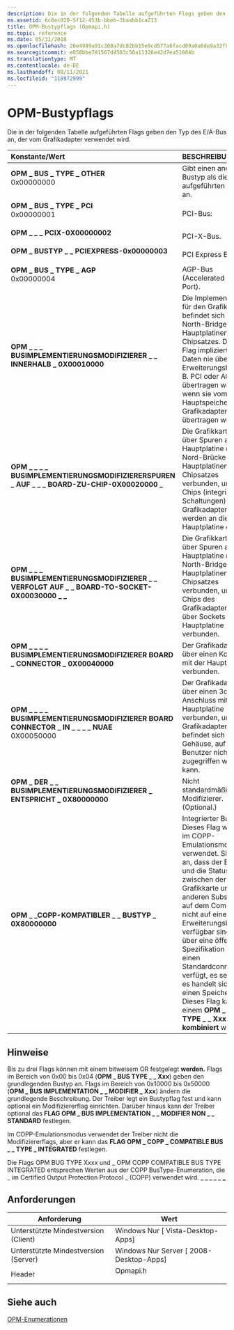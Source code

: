 ```yaml
---
description: Die in der folgenden Tabelle aufgeführten Flags geben den Typ des E/A-Bus an, der vom Grafikadapter verwendet wird.
ms.assetid: 6c8ec020-5f12-453b-bbeb-3baabb1ca213
title: OPM-Bustypflags (Opmapi.h)
ms.topic: reference
ms.date: 05/31/2018
ms.openlocfilehash: 26e4989a91c308a7dc82bb15e9cd577a6facd89a0a6de9a32f0ef95f400917ce
ms.sourcegitcommit: e858bbe701567d4583c50a11326e42d7ea51804b
ms.translationtype: MT
ms.contentlocale: de-DE
ms.lasthandoff: 08/11/2021
ms.locfileid: "118972999"
---
```

# <a name="opm-bus-type-flags"></a>OPM-Bustypflags

Die in der folgenden Tabelle aufgeführten Flags geben den Typ des E/A-Bus an, der vom Grafikadapter verwendet wird.



| Konstante/Wert                                                                                                                                                                                                                                                                                                                                                                                                      | BESCHREIBUNG                                                                                                                                                                                                                                                                                                                                                                                |
|:--------------------------------------------------------------------------------------------------------------------------------------------------------------------------------------------------------------------------------------------------------------------------------------------------------------------------------------------------------------------------------------------------------------------|:-------------------------------------------------------------------------------------------------------------------------------------------------------------------------------------------------------------------------------------------------------------------------------------------------------------------------------------------------------------------------------------------|
| <span id="OPM_BUS_TYPE_OTHER"></span><span id="opm_bus_type_other"></span><dl> <dt>**OPM \_ BUS \_ TYPE \_ OTHER**</dt> <dt>0x00000000</dt> </dl>                                                                                                                                                                      | Gibt einen anderen Bustyp als die hier aufgeführten Typen an.<br/>                                                                                                                                                                                                                                                                                                                       |
| <span id="OPM_BUS_TYPE_PCI"></span><span id="opm_bus_type_pci"></span><dl> <dt>**OPM \_ BUS \_ TYPE \_ PCI**</dt> <dt>0x00000001</dt> </dl>                                                                                                                                                                            | PCI-Bus:<br/>                                                                                                                                                                                                                                                                                                                                                                        |
| <span id="OPM_BUS_TYPE_PCIX"></span><span id="opm_bus_type_pcix"></span><dl> <dt>**OPM \_ \_ \_ PCIX-0X00000002**</dt> <dt></dt> </dl>                                                                                                                                                                         | PCI-X-Bus.<br/>                                                                                                                                                                                                                                                                                                                                                                      |
| <span id="OPM_BUS_TYPE_PCIEXPRESS"></span><span id="opm_bus_type_pciexpress"></span><dl> <dt>**OPM \_ BUSTYP \_ \_ PCIEXPRESS-0x00000003**</dt> <dt></dt> </dl>                                                                                                                                                       | PCI Express Bus:<br/>                                                                                                                                                                                                                                                                                                                                                                |
| <span id="OPM_BUS_TYPE_AGP"></span><span id="opm_bus_type_agp"></span><dl> <dt>**OPM \_ BUS \_ TYPE \_ AGP**</dt> <dt>0x00000004</dt> </dl>                                                                                                                                                                            | AGP-Bus (Accelerated Graphics Port).<br/>                                                                                                                                                                                                                                                                                                                                            |
| <span id="OPM_BUS_IMPLEMENTATION_MODIFIER_INSIDE_OF_CHIPSET"></span><span id="opm_bus_implementation_modifier_inside_of_chipset"></span><dl> <dt>**OPM \_ \_ \_ BUSIMPLEMENTIERUNGSMODIFIZIERER \_ \_ INNERHALB \_ 0X00010000**</dt> <dt></dt> </dl>                                                                      | Die Implementierung für den Grafikadapter befindet sich in der North-Bridge eines Hauptplatinen-Chipsatzes. Dieses Flag impliziert, dass Daten nie über einen Erweiterungsbus (z. B. PCI oder AGP) übertragen werden, wenn sie vom Hauptspeicher an den Grafikadapter übertragen werden. <br/>                                                                                                                                     |
| <span id="OPM_BUS_IMPLEMENTATION_MODIFIER_TRACKS_ON_MOTHER_BOARD_TO_CHIP"></span><span id="opm_bus_implementation_modifier_tracks_on_mother_board_to_chip"></span><dl> <dt>**OPM \_ \_ \_ \_ BUSIMPLEMENTIERUNGSMODIFIZIERERSPUREN \_ AUF \_ \_ \_ BOARD-ZU-CHIP-0X00020000 \_**</dt> <dt></dt> </dl>                            | Die Grafikkarte ist über Spuren auf der Hauptplatine mit der Nord-Brücke eines Hauptplatinen-Chipsatzes verbunden, und alle Chips (integrierte Schaltungen) des Grafikadapters werden an die Hauptplatine gelötet. <br/>                                                                                                                                                                         |
| <span id="OPM_BUS_IMPLEMENTATION_MODIFIER_TRACKS_ON_MOTHER_BOARD_TO_SOCKET"></span><span id="opm_bus_implementation_modifier_tracks_on_mother_board_to_socket"></span><dl> <dt>**OPM \_ \_ \_ BUSIMPLEMENTIERUNGSMODIFIZIERER \_ \_ VERFOLGT AUF \_ \_ BOARD-TO-SOCKET-0X00030000 \_ \_**</dt> <dt></dt> </dl>                      | Die Grafikkarte ist über Spuren auf der Hauptplatine mit der North-Bridge eines Hauptplatinen-Chipsatzes verbunden, und alle Chips des Grafikadapters sind über Sockets mit der Hauptplatine verbunden.<br/>                                                                                                                                                                               |
| <span id="OPM_BUS_IMPLEMENTATION_MODIFIER_DAUGHTER_BOARD_CONNECTOR"></span><span id="opm_bus_implementation_modifier_daughter_board_connector"></span><dl> <dt>**OPM \_ \_ \_ \_ BUSIMPLEMENTIERUNGSMODIFIZIERER BOARD \_ CONNECTOR \_ 0X00040000**</dt> <dt></dt> </dl>                                                 | Der Grafikadapter ist über einen Konnektor mit der Hauptplatine verbunden.<br/>                                                                                                                                                                                                                                                                                         |
| <span id="OPM_BUS_IMPLEMENTATION_MODIFIER_DAUGHTER_BOARD_CONNECTOR_INSIDE_OF_NUAE"></span><span id="opm_bus_implementation_modifier_daughter_board_connector_inside_of_nuae"></span><dl> <dt>**OPM \_ \_ \_ \_ BUSIMPLEMENTIERUNGSMODIFIZIERER BOARD CONNECTOR \_ IN \_ \_ \_ \_ NUAE**</dt> <dt>0X00050000</dt> </dl> | Der Grafikadapter ist über einen 3d-Anschluss mit der Hauptplatine verbunden, und der Grafikadapter befindet sich in einem Gehäuse, auf das der Benutzer nicht zugegriffen werden kann.<br/>                                                                                                                                                                                                            |
| <span id="OPM_BUS_IMPLEMENTATION_MODIFIER_NON_STANDARD"></span><span id="opm_bus_implementation_modifier_non_standard"></span><dl> <dt>**OPM \_ DER \_ \_ BUSIMPLEMENTIERUNGSMODIFIZIERER \_ ENTSPRICHT \_ 0X80000000**</dt> <dt></dt> </dl>                                                                                      | Nicht standardmäßiger Modifizierer. (Optional.)<br/>                                                                                                                                                                                                                                                                                                                                               |
| <span id="OPM_COPP_COMPATIBLE_BUS_TYPE_INTEGRATED"></span><span id="opm_copp_compatible_bus_type_integrated"></span><dl> <dt>**OPM \_ \_COPP-KOMPATIBLER \_ \_ BUSTYP \_ 0X80000000**</dt> <dt></dt> </dl>                                                                                                     | Integrierter Bus. Dieses Flag wird nur im COPP-Emulationsmodus verwendet. Sie gibt an, dass der Befehl und die Statussignale zwischen der Grafikkarte und anderen Subsystemen auf dem Computer nicht auf einem Erweiterungsbus verfügbar sind, der über eine öffentliche Spezifikation und einen Standardconnectortyp verfügt, es sei denn, es handelt sich um einen Speicherbus. Dieses Flag kann mit einem **OPM \_ BUS TYPE \_ \_ Xxx-Flag kombiniert** werden.<br/> |



## <a name="remarks"></a>Hinweise

Bis zu drei Flags können mit einem bitweisem OR festgelegt **werden.** Flags im Bereich von 0x00 bis 0x04 (**OPM \_ BUS TYPE \_ \_ Xxx**) geben den grundlegenden Bustyp an. Flags im Bereich von 0x10000 bis 0x50000 (**OPM \_ BUS IMPLEMENTATION \_ \_ MODIFIER \_ Xxx**) ändern die grundlegende Beschreibung. Der Treiber legt ein Bustypflag fest und kann optional ein Modifiziererflag einrichten. Darüber hinaus kann der Treiber optional das **FLAG OPM \_ BUS IMPLEMENTATION \_ \_ MODIFIER NON \_ \_ STANDARD** festlegen.

Im COPP-Emulationsmodus verwendet der Treiber nicht die Modifiziererflags, aber er kann das **FLAG OPM \_ COPP \_ COMPATIBLE BUS \_ \_ TYPE \_ INTEGRATED** festlegen.

Die Flags OPM BUG TYPE Xxxx und \_ OPM COPP COMPATIBLE BUS TYPE INTEGRATED entsprechen Werten aus der COPP BusType-Enumeration, die \_ im Certified Output Protection Protocol \_ (COPP) verwendet wird. **\_ \_ \_ \_ \_** [**\_**](/windows/win32/api/dxva9typ/ne-dxva9typ-copp_bustype)

## <a name="requirements"></a>Anforderungen



| Anforderung | Wert |
|-------------------------------------|-------------------------------------------------------------------------------------|
| Unterstützte Mindestversion (Client)<br/> | Windows Nur \[ Vista-Desktop-Apps\]<br/>                                      |
| Unterstützte Mindestversion (Server)<br/> | Windows Nur Server \[ 2008-Desktop-Apps\]<br/>                                |
| Header<br/>                   | <dl> <dt>Opmapi.h</dt> </dl> |



## <a name="see-also"></a>Siehe auch

<dl> <dt>

[OPM-Enumerationen](opm-enumerations.md)
</dt> </dl>

 

 
